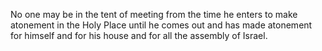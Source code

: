 No one may be in the tent of meeting from the time he enters to make atonement in the Holy Place until he comes out and has made atonement for himself and for his house and for all the assembly of Israel.
